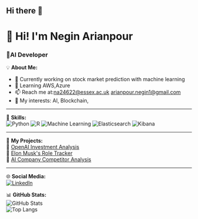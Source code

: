 ## Hi there 👋
# 👋 Hi! I'm Negin Arianpour
### 🚀AI Developer

💡 **About Me:**  
- 🔭 Currently working on stock market prediction with machine learning 
- 🌱 Learning AWS,Azure  
- 📫 Reach me at:na24622@essex.ac.uk
                  arianpour.negin1@gmail.com  
- 💬 My interests:  AI, Blockchain, 

---

📌 **Skills:**   
![Python](https://img.shields.io/badge/Python-3776AB?style=for-the-badge&logo=python&logoColor=white)
![R](https://img.shields.io/badge/R-276DC3?style=for-the-badge&logo=r&logoColor=white)
![Machine Learning](https://img.shields.io/badge/Machine%20Learning-FF6F00?style=for-the-badge&logo=tensorflow&logoColor=white)
![Elasticsearch](https://img.shields.io/badge/Elasticsearch-005571?style=for-the-badge&logo=elasticsearch&logoColor=white)
![Kibana](https://img.shields.io/badge/Kibana-E8478B?style=for-the-badge&logo=kibana&logoColor=white)

---

📂 **My Projects:**  
🔹 [OpenAI Investment Analysis](https://github.com/YourGitHubUsername/OpenAI-Investment-Analysis)  
🔹 [Elon Musk's Role Tracker](https://github.com/YourGitHubUsername/Elon-Musk-Role-Tracker)  
🔹 [AI Company Competitor Analysis](https://github.com/YourGitHubUsername/AI-Company-Competitor-Analysis)   

---

🌐 **Social Media:**  
[![LinkedIn](https://img.shields.io/badge/LinkedIn-0A66C2?style=for-the-badge&logo=linkedin&logoColor=white)](https://www.linkedin.com/in/negin-arianpour-a92144234)  

📊 **GitHub Stats:**  
![GitHub Stats](https://github-readme-stats.vercel.app/api?username=YourGitHubUsername&show_icons=true&theme=radical)  
![Top Langs](https://github-readme-stats.vercel.app/api/top-langs/?username=YourGitHubUsername&layout=compact&theme=radical&langs_count=5&hide=javascript,html,css)


